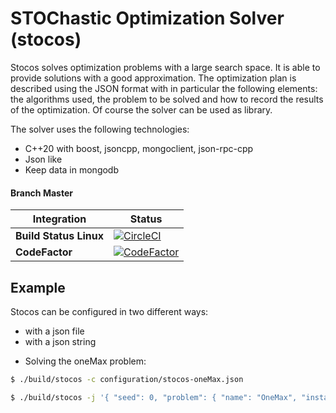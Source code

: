 # STOChastic Optimization Solver (stocos)

Stocos solves optimization problems with a large search space.  It is able to provide solutions with a good approximation. The optimization plan is described using the JSON format with in particular the following elements: the algorithms used, the problem to be solved and how to record the results of the optimization. Of course the solver can be used as library.


The solver uses the following technologies:
- C++20 with boost, jsoncpp, mongoclient, json-rpc-cpp
- Json like
- Keep data in mongodb


#### Branch Master 

| Integration   |        Status |
| ------------- | ------------- |
| **Build Status Linux**  | [![CircleCI](https://circleci.com/gh/Jxtopher/stocos.svg?style=svg)](https://circleci.com/gh/Jxtopher/stocos) |
| **CodeFactor**    | [![CodeFactor](https://www.codefactor.io/repository/github/jxtopher/stocos/badge)](https://www.codefactor.io/repository/github/jxtopher/stocos) |


## Example

Stocos can be configured in two different ways:
- with a json file
- with a json string


* Solving the oneMax problem:

```bash
$ ./build/stocos -c configuration/stocos-oneMax.json
```

```bash
$ ./build/stocos -j '{ "seed": 0, "problem": { "name": "OneMax", "instance": "instances/OneMax/onemax-50.json" }, "parameter_id": 0, "Optimization": { "0": { "className":"IteratedLocalSearch", "StoppingCriteria": { "budget": 100, "fitnessObjectif": 50 }, "AtomicOperation": { "className": "FlipBit", "c": 1 }, "Optimization": { "className": "FirstImprovement", "StoppingCriteria": { "budget": 100, "fitnessObjectif": 50 }, "AtomicOperation": { "className": "FlipBit", "c": 1 } } }  }, "Statistic": { "recording":"stdout", "sensorNumRound" : true, "sensorSolution" : true, "sensorStopwatch" : false, "sensorFinal" : { "name" : "oneMax", "num" : 6 } } }'
```

